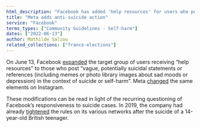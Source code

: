 ```yaml
---
html_description: "Facebook has added 'help resources' for users who post about suicide or self-harm since 13 June."
title: "Meta adds anti-suicide action"
service: "Facebook"
terms_types: ["Community Guidelines - Self-harm"]
dates: ["2022-06-13"]
author: Mathilde Saliou
related_collections: ["france-elections"]
---
```


On June 13, Facebook [expanded](https://github.com/OpenTermsArchive/france-elections-versions/commit/242048233610ece2729d0b39047dcd5adeb21e25) the target group of users receiving “help resources” to those who post “vague, potentially suicidal statements or references (including memes or photo library images about sad moods or depression) in the context of suicide or self-harm”. Meta [changed](https://github.com/OpenTermsArchive/france-elections-versions/commit/82cc72a102fc78107e7094f995e07b9e4364431d) the same elements on Instagram.

These modifications can be read in light of the recurring questioning of Facebook’s responsiveness to suicide cases. In 2019, the company had already [tightened](https://www.lemonde.fr/pixels/article/2019/02/08/suicide-automutilation-instagram-et-facebook-vont-supprimer-les-contenus-explicites_5421003_4408996.html) the rules on its various networks after the suicide of a 14-year-old British teenager.
